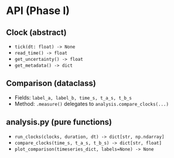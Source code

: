 # API (Phase I)

## Clock (abstract)
- `tick(dt: float) -> None`
- `read_time() -> float`
- `get_uncertainty() -> float`
- `get_metadata() -> dict`

## Comparison (dataclass)
- Fields: `label_a, label_b, time_s, t_a_s, t_b_s`
- Method: `.measure()` delegates to `analysis.compare_clocks(...)`

## analysis.py (pure functions)
- `run_clocks(clocks, duration, dt) -> dict[str, np.ndarray]`
- `compare_clocks(time_s, t_a_s, t_b_s) -> dict[str, float]`
- `plot_comparison(timeseries_dict, labels=None) -> None`
